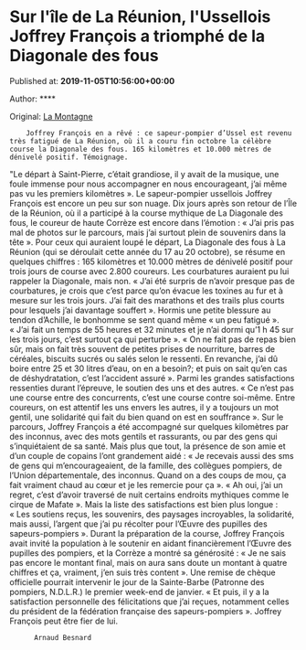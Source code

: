 
# Sur l'île de La Réunion, l'Ussellois Joffrey François a triomphé de la Diagonale des fous

Published at: **2019-11-05T10:56:00+00:00**

Author: ****

Original: [La Montagne](https://www.lamontagne.fr/ussel-19200/sports/sur-l-ile-de-la-reunion-l-ussellois-joffrey-francois-a-triomphe-de-la-diagonale-des-fous_13677938/)


        Joffrey François en a rêvé : ce sapeur-pompier d’Ussel est revenu très fatigué de La Réunion, où il a couru fin octobre la célèbre course la Diagonale des fous. 165 kilomètres et 10.000 mètres de dénivelé positif. Témoignage.
      
"Le départ à Saint-Pierre, c’était grandiose, il y avait de la musique, une foule immense pour nous accompagner en nous encourageant, j’ai même pas vu les premiers kilomètres ».
Le sapeur-pompier ussellois Joffrey François est encore un peu sur son nuage. Dix jours après son retour de l’Île de la Réunion, où il a participé à la course mythique de La Diagonale des fous, le coureur de haute Corrèze est encore dans l’émotion : « J’ai pris pas mal de photos sur le parcours, mais j’ai surtout plein de souvenirs dans la tête ».
Pour ceux qui auraient loupé le départ, La Diagonale des fous à La Réunion (qui se déroulait cette année du 17 au 20 octobre), se résume en quelques chiffres : 165 kilomètres et 10.000 mètres de dénivelé positif pour trois jours de course avec 2.800 coureurs.
Les courbatures auraient pu lui rappeler la Diagonale, mais non. « J’ai été surpris de n’avoir presque pas de courbatures, je crois que c’est parce qu’on évacue les toxines au fur et à mesure sur les trois jours. J’ai fait des marathons et des trails plus courts pour lesquels j’ai davantage souffert ».
Hormis une petite blessure au tendon d’Achille, le bonhomme se sent quand même « un peu fatigué ». « J’ai fait un temps de 55 heures et 32 minutes et je n’ai dormi qu’1 h 45 sur les trois jours, c’est surtout ça qui perturbe ».
« On ne fait pas de repas bien sûr, mais on fait très souvent de petites prises de nourriture, barres de céréales, biscuits sucrés ou salés selon le ressenti. En revanche, j’ai dû boire entre 25 et 30 litres d’eau, on en a besoin?; et puis on sait qu’en cas de déshydratation, c’est l’accident assuré ».
Parmi les grandes satisfactions ressenties durant l’épreuve, le soutien des uns et des autres. « Ce n’est pas une course entre des concurrents, c’est une course contre soi-même. Entre coureurs, on est attentif les uns envers les autres, il y a toujours un mot gentil, une solidarité qui fait du bien quand on est en souffrance ».
Sur le parcours, Joffrey François a été accompagné sur quelques kilomètres par des inconnus, avec des mots gentils et rassurants, ou par des gens qui s’inquiétaient de sa santé.
Mais plus que tout, la présence de son amie et d’un couple de copains l’ont grandement aidé : « Je recevais aussi des sms de gens qui m’encourageaient, de la famille, des collègues pompiers, de l’Union départementale, des inconnus. Quand on a des coups de mou, ça fait vraiment chaud au cœur et je les remercie pour ça ».
« Ah oui, j’ai un regret, c’est d’avoir traversé de nuit certains endroits mythiques comme le cirque de Mafate ». Mais la liste des satisfactions est bien plus longue : « Les soutiens reçus, les souvenirs, des paysages incroyables, la solidarité, mais aussi, l’argent que j’ai pu récolter pour l’Œuvre des pupilles des sapeurs-pompiers ».
Durant la préparation de la course, Joffrey François avait invité la population à le soutenir en aidant financièrement l’Œuvre des pupilles des pompiers, et la Corrèze a montré sa générosité : « Je ne sais pas encore le montant final, mais on aura sans doute un montant à quatre chiffres et ça, vraiment, j’en suis très content ». Une remise de chèque officielle pourrait intervenir le jour de la Sainte-Barbe (Patronne des pompiers, N.D.L.R.) le premier week-end de janvier.
« Et puis, il y a la satisfaction personnelle des félicitations que j’ai reçues, notamment celles du président de la fédération française des sapeurs-pompiers ». Joffrey François peut être fier de lui.

        
          Arnaud Besnard
        
      

